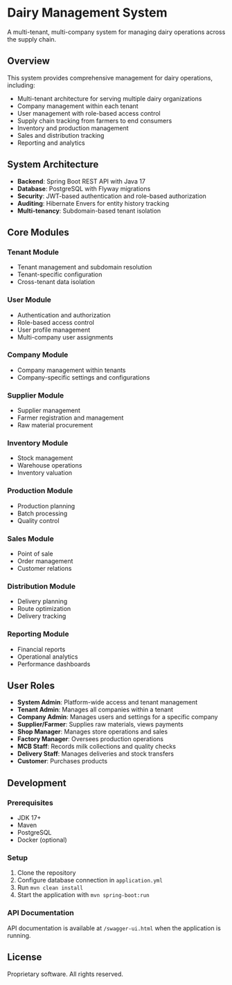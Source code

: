 # Dairy Management System

A multi-tenant, multi-company system for managing dairy operations across the supply chain.

## Overview

This system provides comprehensive management for dairy operations, including:
- Multi-tenant architecture for serving multiple dairy organizations
- Company management within each tenant
- User management with role-based access control
- Supply chain tracking from farmers to end consumers
- Inventory and production management
- Sales and distribution tracking
- Reporting and analytics

## System Architecture

- **Backend**: Spring Boot REST API with Java 17
- **Database**: PostgreSQL with Flyway migrations
- **Security**: JWT-based authentication and role-based authorization
- **Auditing**: Hibernate Envers for entity history tracking
- **Multi-tenancy**: Subdomain-based tenant isolation

## Core Modules

### Tenant Module
- Tenant management and subdomain resolution
- Tenant-specific configuration
- Cross-tenant data isolation

### User Module
- Authentication and authorization
- Role-based access control
- User profile management
- Multi-company user assignments

### Company Module
- Company management within tenants
- Company-specific settings and configurations

### Supplier Module
- Supplier management
- Farmer registration and management
- Raw material procurement

### Inventory Module
- Stock management
- Warehouse operations
- Inventory valuation

### Production Module
- Production planning
- Batch processing
- Quality control

### Sales Module
- Point of sale
- Order management
- Customer relations

### Distribution Module
- Delivery planning
- Route optimization
- Delivery tracking

### Reporting Module
- Financial reports
- Operational analytics
- Performance dashboards

## User Roles

- **System Admin**: Platform-wide access and tenant management
- **Tenant Admin**: Manages all companies within a tenant
- **Company Admin**: Manages users and settings for a specific company
- **Supplier/Farmer**: Supplies raw materials, views payments
- **Shop Manager**: Manages store operations and sales
- **Factory Manager**: Oversees production operations
- **MCB Staff**: Records milk collections and quality checks
- **Delivery Staff**: Manages deliveries and stock transfers
- **Customer**: Purchases products

## Development

### Prerequisites
- JDK 17+
- Maven
- PostgreSQL
- Docker (optional)

### Setup
1. Clone the repository
2. Configure database connection in `application.yml`
3. Run `mvn clean install`
4. Start the application with `mvn spring-boot:run`

### API Documentation
API documentation is available at `/swagger-ui.html` when the application is running.

## License
Proprietary software. All rights reserved. 
